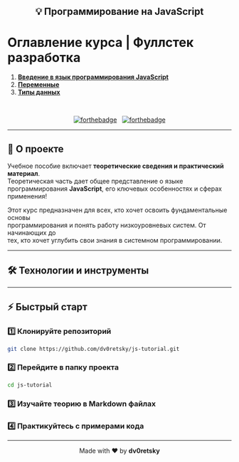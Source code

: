 <h2 align="center">
  💡 Программирование на JavaScript
</h2>

# Оглавление курса | Фуллстек разработка

1. [**Введение в язык программирования JavaScript**](./JS1_Introduction/JS1_Introduction.md)
2. [**Переменные**](./JS2_Basic%20syntax/JS2_Basic%20syntax.md)
3. [**Типы данных**](./JS3_Data%20Types/JS3.%20Data%20Types.md)

<br/>

<div align="center">

[![forthebadge](https://forthebadge.com/images/badges/built-with-love.svg)](https://forthebadge.com) &nbsp;
[![forthebadge](https://forthebadge.com/images/badges/made-with-javascript.svg)](https://forthebadge.com)

</div>

---

## 🚀 О проекте

Учебное пособие включает **теоретические сведения и практический материал**.  
Теоретическая часть дает общее представление о языке программирования **JavaScript**, его ключевых особенностях и сферах применения!

Этот курс предназначен для всех, кто хочет освоить фундаментальные основы  
программирования и понять работу низкоуровневых систем. От начинающих до  
тех, кто хочет углубить свои знания в системном программировании.

---

## 🛠 Технологии и инструменты

---

## ⚡ Быстрый старт

### 1️⃣ Клонируйте репозиторий

```bash
git clone https://github.com/dv0retsky/js-tutorial.git
```

### 2️⃣ Перейдите в папку проекта

```bash
cd js-tutorial
```

### 3️⃣ Изучайте теорию в Markdown файлах

### 4️⃣ Практикуйтесь с примерами кода

---

<div align="center"> Made with ❤️ by <b>dv0retsky</b> </div>